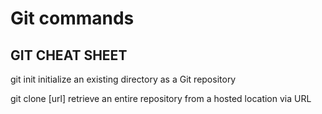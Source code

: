 # Git commands
## GIT CHEAT SHEET

git init
initialize an existing directory as a Git repository

git clone [url]
retrieve an entire repository from a hosted location via URL

